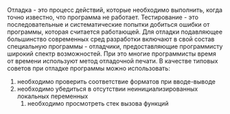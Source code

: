 Отладка - это процесс действий, которые необходимо выполнить, когда точно известно, что программа не работает.
Тестирование - это последовательные и систематические попытки добиться ошибки от программы, которая считается работающей.
Для отладки подавляющее большинство современных сред разработки включают в свой состав специальную программы - отладчики, предоставляющие программисту широкий спектр возможностей. При это многие программисты время от времени используют метод отладочной печати.
В качестве типовых советов при отладке программы можно использовать:
1. необходимо проверить соответствие форматов при вводе-выводе
2. необходимо убедиться в отсутствии неинициализированных локальных переменных
	1. необходимо просмотреть стек вызова функций